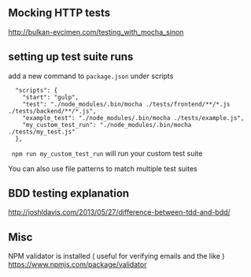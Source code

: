 ## Mocking HTTP tests

http://bulkan-evcimen.com/testing_with_mocha_sinon

## setting up test suite runs

add a new command to ````package.json```` under scripts 

````
  "scripts": {
    "start": "gulp",
    "test": "./node_modules/.bin/mocha ./tests/frontend/**/*.js ./tests/backend/**/*.js",
    "example_test": "./node_modules/.bin/mocha ./tests/example.js",
    "my_custom_test_run": "./node_modules/.bin/mocha ./tests/my_test.js"
  },
````

```` npm run my_custom_test_run```` will run your custom test suite

You can also use file patterns to match multiple test suites


## BDD testing explanation

http://joshldavis.com/2013/05/27/difference-between-tdd-and-bdd/

## Misc

NPM validator is installed ( useful for verifying emails and the like ) https://www.npmjs.com/package/validator

